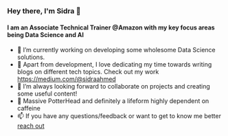 ### Hey there, I'm Sidra :raising_hand:
#### I am an Associate Technical Trainer @Amazon with my key focus areas being Data Science and AI

- 🔭 I’m currently working on developing some wholesome Data Science solutions.
- :closed_book: Apart from development, I love dedicating my time towards writing blogs on different tech topics. Check out my work https://medium.com/@sidraahmed
- 👯 I’m always looking forward to collaborate on projects and creating some useful content!
- :space_invader: Massive PotterHead and definitely a lifeform highly dependent on caffeine 
- 📫 If you have any questions/feedback or want to get to know me better [reach out](https://twitter.com/acciogibberish) 
